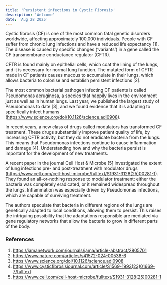 ```yaml
---
title: 'Persistent infections in Cystic Fibrosis'
description: 'Welcome'
date: 'Aug 28 2025'
---
```


Cystic fibrosis (CF) is one of the most common fatal genetic disorders worldwide, affecting approximately 100,000 individuals. People with CF suffer from chronic lung infections and have a reduced life expectancy [1]. The disease is caused by specific changes (‘variants’) in a gene called the CF transmembrane conductance regulator (CFTR).

CFTR is found mainly on epithelial cells, which coat the lining of the lungs, and it is necessary for normal lung function. The mutated form of CFTR made in CF patients causes mucous to accumulate in their lungs, which allows bacteria to colonise and establish persistent infections [2].

The most common bacterial pathogen infecting CF patients is called Pseudomonas aeruginosa, a species that happily lives in the environment just as well as in human lungs. Last year, we published the largest study of Pseudomonas to date [3], and we found evidence that it is adapting to specifically infect humans (https://www.science.org/doi/10.1126/science.adi0908).

In recent years, a new class of drugs called modulators has transformed CF treatment. These drugs substantially improve patient quality of life, by increasing CFTR activity, but they do not eradicate bacteria from the lungs. This means that Pseudomonas infections continue to cause inflammation and damage [4]. Understanding how and why the bacteria persist is important for the development of new treatments.

A recent paper in the journal Cell Host & Microbe [5] investigated the extent of lung infections pre- and post-treatment with modulator drugs (https://www.cell.com/cell-host-microbe/fulltext/S1931-3128(25)00281-1). They found an all-or-nothing response to modulator treatment: either the bacteria was completely eradicated, or it remained widespread throughout the lungs. Inflammation was especially driven by Pseudomonas infections, which are capable of surviving treatment.

The authors speculate that bacteria in different regions of the lungs are genetically adapted to local conditions, allowing them to persist. This raises the intriguing possibility that the adaptations responsible are mediated via gene regulatory networks that allow the bacteria to grow in different parts of the body.

### References

1. https://jamanetwork.com/journals/jama/article-abstract/2805701
2. https://www.nature.com/articles/s41572-024-00538-6
3. https://www.science.org/doi/10.1126/science.adi0908
4. https://www.cysticfibrosisjournal.com/article/S1569-1993(23)01669-7/fulltext
5. https://www.cell.com/cell-host-microbe/fulltext/S1931-3128(25)00281-1
